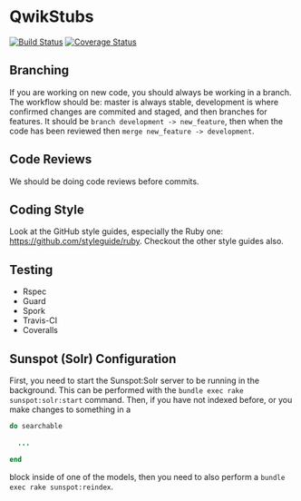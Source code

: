 # QwikStubs 
[![Build Status](https://secure.travis-ci.org/TheConstructors/QwikStubs.png)](http://travis-ci.org/TheConstructors/QwikStubs)
[![Coverage Status](https://coveralls.io/repos/TheConstructors/QwikStubs/badge.png?branch=master)](https://coveralls.io/r/TheConstructors/QwikStubs)

## Branching 
If you are working on new code, you should always be working in a branch. The workflow should be: master is always stable,
development is where confirmed changes are commited and staged, and then branches for features. It should be 
`branch development -> new_feature`, then when the code has been reviewed then `merge new_feature -> development`.

## Code Reviews
We should be doing code reviews before commits. 

## Coding Style 
Look at the GitHub style guides, especially the Ruby one: https://github.com/styleguide/ruby. Checkout the other 
style guides also.

## Testing
* Rspec
* Guard
* Spork
* Travis-CI
* Coveralls

## Sunspot (Solr) Configuration
First, you need to start the Sunspot:Solr server to be running in the background. This can be performed with the ```bundle exec rake sunspot:solr:start``` command. Then, if you have not indexed before, or you make changes to something in a 

```ruby
do searchable 
  
  ...

end
```

block inside of one of the models, then you need to also perform a ```bundle exec rake sunspot:reindex```. 